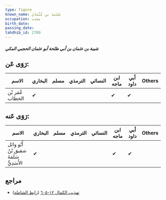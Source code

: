```yaml
---
type: figure
known_name: شَيْبَة بن عُثْمَانَ
occupation: محدث
birth_date:
passing_date:
tahdhib_id: 2789
---
```

##### شيبة بن عثمان بن أبي طلحة أبو عثمان الحجبي المكي

## رَوَى عَن:
| الاسم            | البخاري | مسلم | الترمذي | النسائي | ابن ماجه | أبي داود | Others |
| ---------------- | ------- | ---- | ------- | ------- | -------- | -------- | ------ |
| عُمَر بْن الخطاب | ✔       |      |         |         | ✔        | ✔        |        |
## رَوَى عَنه:
| الاسم                                     | البخاري | مسلم | الترمذي | النسائي | ابن ماجه | أبي داود | Others |
| ----------------------------------------- | ------- | ---- | ------- | ------- | -------- | -------- | ------ |
| أَبُو وائل شقيق بْنُ سَلَمَةَ الأَسَدِيُّ | ✔       |      |         |         | ✔        | ✔        |        |
## مراجع
- [تهذيب الكمال ١٢-٦٠٥](obsidian://open?vault=Tahdhib-al-Kamal&file=Figures/٢٧٨٩-شيبة%20بن%20عثمان%20بن%20أبي%20طلحة%20أبو%20عثمان%20الحجبي%20المكي) ([رابط الشاملة](https://shamela.ws/book/3722/6378))